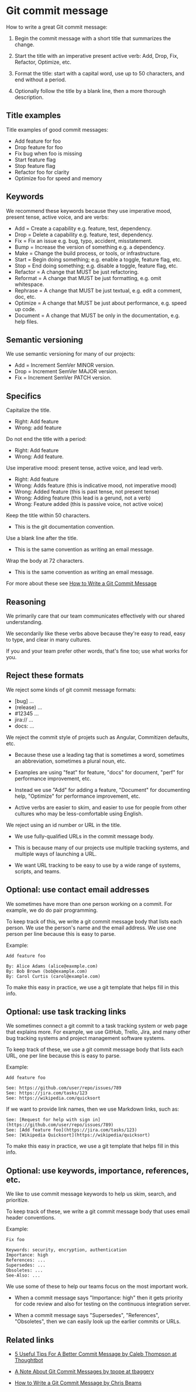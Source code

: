 # Git commit message

How to write a great Git commit message:

1. Begin the commit message with a short title that summarizes the change.

2. Start the title with an imperative present active verb: Add, Drop, Fix, Refactor, Optimize, etc.

3. Format the title: start with a capital word, use up to 50 characters, and end without a period.

4. Optionally follow the title by a blank line, then a more thorough description. 


## Title examples

Title examples of good commit messages:

  * Add feature for foo
  * Drop feature for foo
  * Fix bug when foo is missing
  * Start feature flag
  * Stop feature flag
  * Refactor foo for clarity
  * Optimize foo for speed and memory


## Keywords

We recommend these keywords because they use imperative mood, present tense, active voice, and are verbs:

* Add = Create a capability e.g. feature, test, dependency.
* Drop = Delete a capability e.g. feature, test, dependency.
* Fix = Fix an issue e.g. bug, typo, accident, misstatement.
* Bump = Increase the version of something e.g. a dependency.
* Make = Change the build process, or tools, or infrastructure.
* Start = Begin doing something; e.g. enable a toggle, feature flag, etc.
* Stop = End doing something; e.g. disable a toggle, feature flag, etc.
* Refactor = A change that MUST be just refactoring.
* Reformat = A change that MUST be just formatting, e.g. omit whitespace.
* Rephrase = A change that MUST be just textual, e.g. edit a comment, doc, etc.
* Optimize = A change that MUST be just about performance, e.g. speed up code.
* Document = A change that MUST be only in the documentation, e.g. help files.


## Semantic versioning

We use semantic versioning for many of our projects:

* Add = Increment SemVer MINOR version.
* Drop = Increment SemVer MAJOR version.
* Fix = Increment SemVer PATCH version.


## Specifics

Capitalize the title.

* Right: Add feature
* Wrong: add feature

Do not end the title with a period:

* Right: Add feature
* Wrong: Add feature.

Use imperative mood: present tense, active voice, and lead verb.

* Right: Add feature
* Wrong: Adds feature (this is indicative mood, not imperative mood)
* Wrong: Added feature (this is past tense, not present tense)
* Wrong: Adding feature (this lead is a gerund, not a verb)
* Wrong: Feature added (this is passive voice, not active voice)

Keep the title within 50 characters.

  * This is the git documentation convention.

Use a blank line after the title.

  * This is the same convention as writing an email message.

Wrap the body at 72 characters.

  * This is the same convention as writing an email message.

For more about these see [How to Write a Git Commit Message](https://chris.beams.io/posts/git-commit/)


## Reasoning

We primarily care that our team communicates effectively with our shared understanding. 

We secondarily like these verbs above because they're easy to read, easy to type, and clear in many cultures.

If you and your team prefer other words, that's fine too; use what works for you.


## Reject these formats

We reject some kinds of git commit message formats:

* [bug] ...
* (release) ...
* #12345 ...
* jira:// ...
* docs: ...

We reject the commit style of projets such as Angular, Commitizen defaults, etc.

  * Because these use a leading tag that is sometimes a word, sometimes an abbreviation, sometimes a plural noun, etc. 

  * Examples are using "feat" for feature, "docs" for document, "perf" for performance improvement, etc.

  * Instead we use "Add" for adding a feature, "Document" for documenting help, "Optimize" for performance improvement, etc. 

  * Active verbs are easier to skim, and easier to use for people from other cultures who may be less-comfortable using English.

We reject using an id number or URL in the title.

  * We use fully-qualified URLs in the commit message body.

  * This is because many of our projects use multiple tracking systems, and multiple ways of launching a URL. 

  * We want URL tracking to be easy to use by a wide range of systems, scripts, and teams.


## Optional: use contact email addresses

We sometimes have more than one person working on a commit. For example, we do do pair programming.

To keep track of this, we write a git commit message body that lists each person. We use the person's name and the email address. We use one person per line because this is easy to parse.

Example:

    Add feature foo

    By: Alice Adams (alice@eaxmple.com)
    By: Bob Brown (bob@example.com)
    By: Carol Curtis (carol@example.com)

To make this easy in practice, we use a git template that helps fill in this info.


## Optional: use task tracking links

We sometimes connect a git commit to a task tracking system or web page that explains more. For example, we use GitHub, Trello, Jira, and many other bug tracking systems and project management software systems.

To keep track of these, we use a git commit message body that lists each URL, one per line because this is easy to parse.

Example:

    Add feature foo

    See: https://github.com/user/repo/issues/789
    See: https://jira.com/tasks/123
    See: https://wikipedia.com/quicksort

If we want to provide link names, then we use Markdown links, such as:

    See: [Request for help with sign in](https://github.com/user/repo/issues/789)
    See: [Add feature foo](https://jira.com/tasks/123)
    See: [Wikipedia Quicksort](https://wikipedia/quicksort)

To make this easy in practice, we use a git template that helps fill in this info.


## Optional: use keywords, importance, references, etc.

We like to use commit message keywords to help us skim, search, and prioritize.

To keep track of these, we write a git commit message body that uses email header conventions.

Example:

    Fix foo

    Keywords: security, encryption, authentication
    Importance: high
    References: ...
    Supersedes: ...
    Obsoletes: ...
    See-Also: ...

We use some of these to help our teams focus on the most important work.

  * When a commit message says "Importance: high" then it gets priority for code review and also for testing on the continuous integration server.

  * When a commit message says "Supersedes", "References", "Obsoletes", then we can easily look up the earlier commits or URLs.

## Related links

* [5 Useful Tips For A Better Commit Message by Caleb Thompson at Thoughtbot](https://robots.thoughtbot.com/5-useful-tips-for-a-better-commit-message)

* [A Note About Git Commit Messages by tpope at tbaggery](http://tbaggery.com/2008/04/19/a-note-about-git-commit-messages.html)

* [How to Write a Git Commit Message by Chris Beams](https://chris.beams.io/posts/git-commit/)
